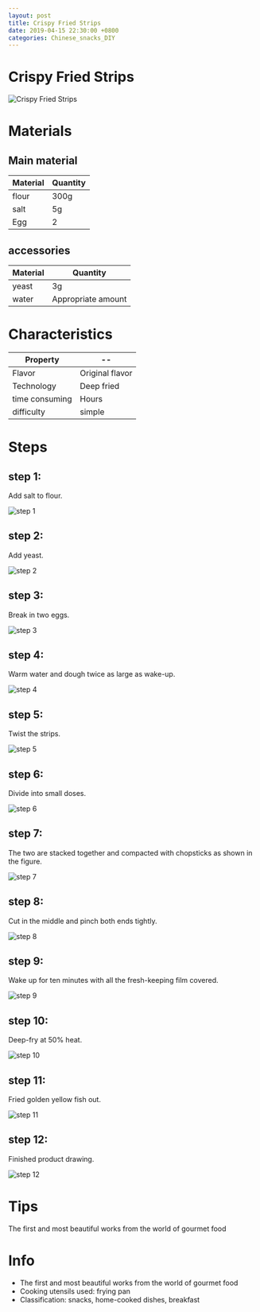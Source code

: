 ```yaml
---
layout: post
title: Crispy Fried Strips
date: 2019-04-15 22:30:00 +0800
categories: Chinese_snacks_DIY
---
```


# Crispy Fried Strips

![Crispy Fried Strips]({{site.baseurl}}/img/432321/432321.jpg)

# Materials


## Main material

Material|Quantity
--|--
flour|300g
salt|5g
Egg|2

## accessories

Material|Quantity
--|--
yeast|3g
water|Appropriate amount

# Characteristics

Property|--
--|--
Flavor|Original flavor
Technology|Deep fried
time consuming|Hours
difficulty|simple

# Steps

## step 1:

Add salt to flour.

![step 1]({{site.baseurl}}/img/432321/1.jpg)

## step 2:

Add yeast.

![step 2]({{site.baseurl}}/img/432321/2.jpg)

## step 3:

Break in two eggs.

![step 3]({{site.baseurl}}/img/432321/3.jpg)

## step 4:

Warm water and dough twice as large as wake-up.

![step 4]({{site.baseurl}}/img/432321/4.jpg)

## step 5:

Twist the strips.

![step 5]({{site.baseurl}}/img/432321/5.jpg)

## step 6:

Divide into small doses.

![step 6]({{site.baseurl}}/img/432321/6.jpg)

## step 7:

The two are stacked together and compacted with chopsticks as shown in the figure.

![step 7]({{site.baseurl}}/img/432321/7.jpg)

## step 8:

Cut in the middle and pinch both ends tightly.

![step 8]({{site.baseurl}}/img/432321/8.jpg)

## step 9:

Wake up for ten minutes with all the fresh-keeping film covered.

![step 9]({{site.baseurl}}/img/432321/9.jpg)

## step 10:

Deep-fry at 50% heat.

![step 10]({{site.baseurl}}/img/432321/10.jpg)

## step 11:

Fried golden yellow fish out.

![step 11]({{site.baseurl}}/img/432321/11.jpg)

## step 12:

Finished product drawing.

![step 12]({{site.baseurl}}/img/432321/12.jpg)

# Tips

The first and most beautiful works from the world of gourmet food

# Info

- The first and most beautiful works from the world of gourmet food
- Cooking utensils used: frying pan
- Classification: snacks, home-cooked dishes, breakfast